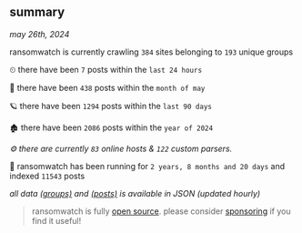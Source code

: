 
## summary
_may 26th, 2024_

ransomwatch is currently crawling `384` sites belonging to `193` unique groups

⏲ there have been `7` posts within the `last 24 hours`

🦈 there have been `438` posts within the `month of may`

🪐 there have been `1294` posts within the `last 90 days`

🏚 there have been `2086` posts within the `year of 2024`

_⚙️ there are currently `83` online hosts & `122` custom parsers._

🦕 ransomwatch has been running for `2 years, 8 months and 20 days` and indexed `11543` posts

_all data  [(groups)](http://ransomwhat.telemetry.ltd/groups) and [(posts)](http://ransomwhat.telemetry.ltd/posts) is available in JSON (updated hourly)_

> ransomwatch is fully [open source](https://github.com/joshhighet/ransomwatch#ransomwatch--). please consider [sponsoring](https://github.com/sponsors/joshhighet) if you find it useful!
